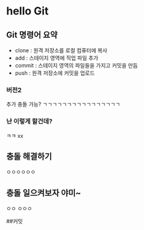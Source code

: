 # hello Git

## Git 명령어 요약
- clone : 원격 저장소를 로컬 컴퓨터에 복사
- add : 스테이지 영역에 직업 파일 추가
- commit : 스테이지 영역의 파일들을 가지고 커밋을 만듬
- push : 원격 저장소에 커밋을 업로드

### 버전2
추가
충돌 가능?
ㄱㄱㄱㄱㄱㄱㄱㄱㄱㄱㄱㄱㄱㄱㄱㄱ

### 난 이렇게 할건데?
ㅋㅋ
xx
## 충돌 해결하기
ㅇㅇㅇㅇㅇㅇ
## 충돌 일으켜보자 야미~
ㅇㅇ
ㅇㅇㅇ

##커밋